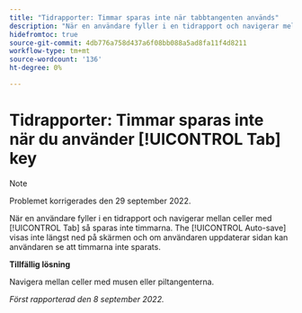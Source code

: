 ```yaml
---
title: "Tidrapporter: Timmar sparas inte när tabbtangenten används"
description: "När en användare fyller i en tidrapport och navigerar mellan celler med tabbtangenten sparas inte timarna. Meddelandet om att spara automatiskt visas inte längst ned på skärmen och om användaren uppdaterar sidan kan användaren se att timmarna inte sparats."
hidefromtoc: true
source-git-commit: 4db776a758d437a6f08bb088a5ad8fa11f4d8211
workflow-type: tm+mt
source-wordcount: '136'
ht-degree: 0%

---
```



# Tidrapporter: Timmar sparas inte när du använder [!UICONTROL Tab] key

>[!NOTE]
>
>Problemet korrigerades den 29 september 2022.

När en användare fyller i en tidrapport och navigerar mellan celler med [!UICONTROL Tab] så sparas inte timmarna. The [!UICONTROL Auto-save] visas inte längst ned på skärmen och om användaren uppdaterar sidan kan användaren se att timmarna inte sparats.

**Tillfällig lösning**

Navigera mellan celler med musen eller piltangenterna.

_Först rapporterad den 8 september 2022._

